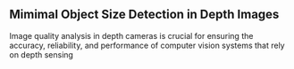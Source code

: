 ## Mimimal Object Size Detection in Depth Images ##

Image quality analysis in depth cameras is crucial for ensuring the accuracy, reliability, and performance of computer vision systems that rely on depth sensing
